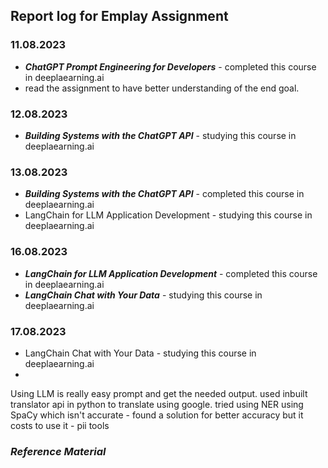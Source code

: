 
## Report log for Emplay Assignment
### 11.08.2023
- __*ChatGPT Prompt Engineering for Developers*__ - completed this course in deeplaearning.ai 
- read the assignment to have better understanding of the end goal. 

### 12.08.2023
- __*Building Systems with the ChatGPT API*__ - studying this course in deeplaearning.ai 

### 13.08.2023
- __*Building Systems with the ChatGPT API*__ - completed this course in deeplaearning.ai 
- LangChain for LLM Application Development - studying this course in deeplaearning.ai

### 16.08.2023
- __*LangChain for LLM Application Development*__ - completed this course in deeplaearning.ai
- __*LangChain Chat with Your Data*__ - studying this course in deeplaearning.ai

### 17.08.2023
- LangChain Chat with Your Data - studying this course in deeplaearning.ai
- 

  Using LLM is really easy prompt and get the needed output.
  used inbuilt translator api in python to translate using google.
  tried using NER using SpaCy which isn't accurate - found a solution for better accuracy but it costs to use it - pii tools

### __*Reference Material*__

